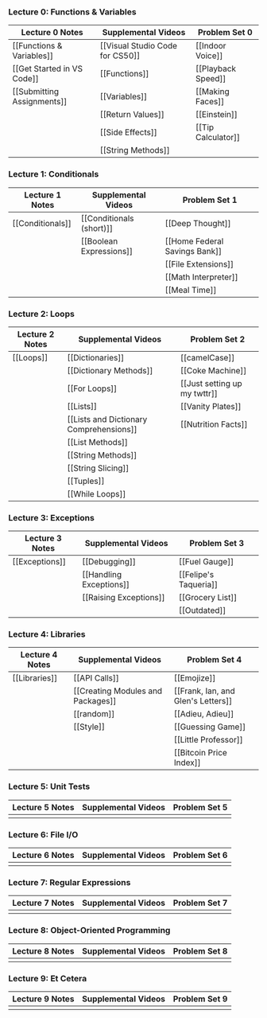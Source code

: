 ### Lecture 0: Functions & Variables

| Lecture 0 Notes            | Supplemental Videos                 | Problem Set 0      |
| -------------------------- | ----------------------------------- | ------------------ |
| [[Functions & Variables]]  | [[Visual Studio Code for CS50]]<br> | [[Indoor Voice]]   |
| [[Get Started in VS Code]] | [[Functions]]                       | [[Playback Speed]] |
| [[Submitting Assignments]] | [[Variables]]                       | [[Making Faces]]   |
|                            | [[Return Values]]                   | [[Einstein]]       |
|                            | [[Side Effects]]                    | [[Tip Calculator]] |
|                            | [[String Methods]]                  |                    |


### Lecture 1: Conditionals

| Lecture 1 Notes  | Supplemental Videos      | Problem Set 1                 |
| ---------------- | ------------------------ | ----------------------------- |
| [[Conditionals]] | [[Conditionals (short)]] | [[Deep Thought]]              |
|                  | [[Boolean Expressions]]  | [[Home Federal Savings Bank]] |
|                  |                          | [[File Extensions]]           |
|                  |                          | [[Math Interpreter]]          |
|                  |                          | [[Meal Time]]                 |

### Lecture 2: Loops

| Lecture 2 Notes | Supplemental Videos                     | Problem Set 2                |
| --------------- | --------------------------------------- | ---------------------------- |
| [[Loops]]       | [[Dictionaries]]                        | [[camelCase]]                |
|                 | [[Dictionary Methods]]                  | [[Coke Machine]]             |
|                 | [[For Loops]]                           | [[Just setting up my twttr]] |
|                 | [[Lists]]                               | [[Vanity Plates]]            |
|                 | [[Lists and Dictionary Comprehensions]] | [[Nutrition Facts]]          |
|                 | [[List Methods]]                        |                              |
|                 | [[String Methods]]                      |                              |
|                 | [[String Slicing]]                      |                              |
|                 | [[Tuples]]                              |                              |
|                 | [[While Loops]]                         |                              |


### Lecture 3: Exceptions

| Lecture 3 Notes | Supplemental Videos     | Problem Set 3         |
| --------------- | ----------------------- | --------------------- |
| [[Exceptions]]  | [[Debugging]]           | [[Fuel Gauge]]        |
|                 | [[Handling Exceptions]] | [[Felipe's Taqueria]] |
|                 | [[Raising Exceptions]]  | [[Grocery List]]      |
|                 |                         | [[Outdated]]          |



### Lecture 4: Libraries

| Lecture 4 Notes | Supplemental Videos               | Problem Set 4                      |
| --------------- | --------------------------------- | ---------------------------------- |
| [[Libraries]]   | [[API Calls]]                     | [[Emojize]]                        |
|                 | [[Creating Modules and Packages]] | [[Frank, Ian, and Glen's Letters]] |
|                 | [[random]]                        | [[Adieu, Adieu]]                   |
|                 | [[Style]]                         | [[Guessing Game]]                  |
|                 |                                   | [[Little Professor]]               |
|                 |                                   | [[Bitcoin Price Index]]            |




### Lecture 5: Unit Tests

| Lecture 5 Notes | Supplemental Videos | Problem Set 5 |
| --------------- | ------------------- | ------------- |
|                 |                     |               |





### Lecture 6: File I/O

| Lecture 6 Notes | Supplemental Videos | Problem Set 6 |
| --------------- | ------------------- | ------------- |
|                 |                     |               |





### Lecture 7: Regular Expressions

| Lecture 7 Notes | Supplemental Videos | Problem Set 7 |
| --------------- | ------------------- | ------------- |
|                 |                     |               |




### Lecture 8: Object-Oriented Programming

| Lecture 8 Notes | Supplemental Videos | Problem Set 8 |
| --------------- | ------------------- | ------------- |
|                 |                     |               |





### Lecture 9: Et Cetera

| Lecture 9 Notes | Supplemental Videos | Problem Set 9 |
| --------------- | ------------------- | ------------- |
|                 |                     |               |




